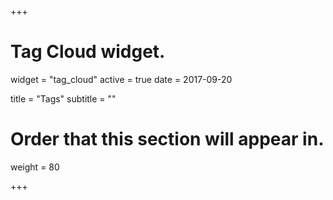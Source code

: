 +++
# Tag Cloud widget.
widget = "tag_cloud"
active = true
date = 2017-09-20

title = "Tags"
subtitle = ""

# Order that this section will appear in.
weight = 80

+++
